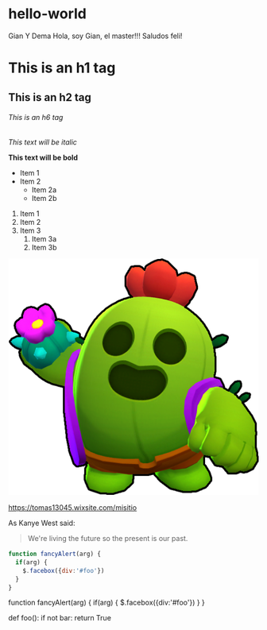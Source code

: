 # hello-world
Gian Y Dema
Hola, soy Gian, el master!!! Saludos feli!
# This is an h1 tag
## This is an h2 tag
###### This is an h6 tag
  
*This text will be italic*

**This text will be bold**

* Item 1
* Item 2
  * Item 2a
  * Item 2b

1. Item 1
1. Item 2
1. Item 3
   1. Item 3a
   1. Item 3b

![Viola](image.png)

https://tomas13045.wixsite.com/misitio

As Kanye West said:

> We're living the future so
> the present is our past.

```javascript
function fancyAlert(arg) {
  if(arg) {
    $.facebox({div:'#foo'})
  }
}
```

function fancyAlert(arg) {
      if(arg) {
        $.facebox({div:'#foo'})
      }
    }
    
 def foo():
    if not bar:
        return True
